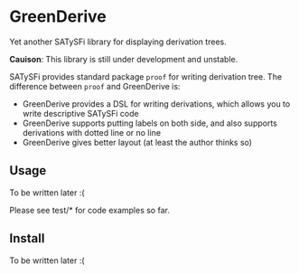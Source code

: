 # GreenDerive
Yet another SATySFi library for displaying derivation trees.

**Cauison**: This library is still under development and unstable.

SATySFi provides standard package `proof` for writing derivation tree. The difference between `proof` and GreenDerive is:

* GreenDerive provides a DSL for writing derivations, which allows you to write descriptive SATySFi code
* GreenDerive supports putting labels on both side, and also supports derivations with dotted line or no line
* GreenDerive gives better layout (at least the author thinks so)

## Usage
To be written later :(

Please see test/* for code examples so far.

## Install
To be written later :(